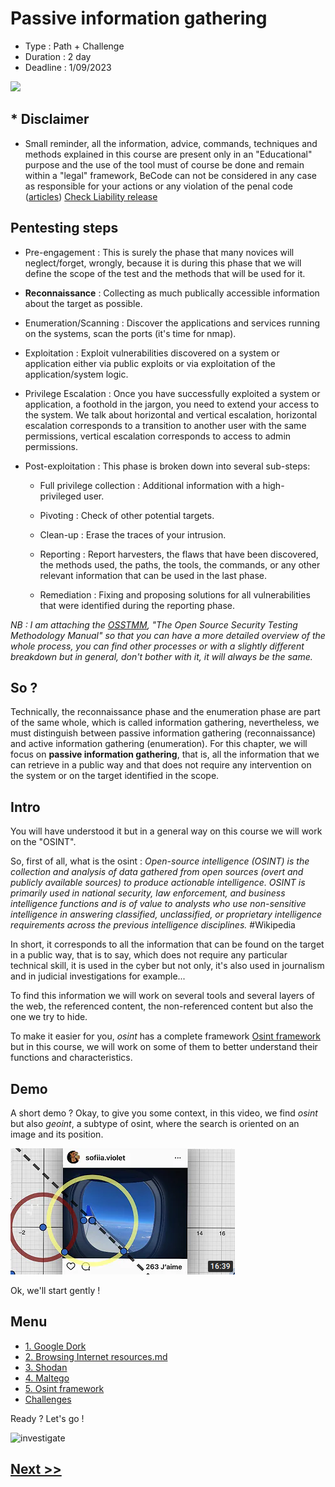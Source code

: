 # Passive information gathering

* Type : Path + Challenge
* Duration : 2 day
* Deadline : 1/09/2023

![](https://media.giphy.com/media/xGdvlOVSWaDvi/giphy.gif)

## * Disclaimer

* Small reminder, all the information, advice, commands, techniques and methods explained in this course are present only in an "Educational" purpose and the use of the tool must of course be done and remain within a "legal" framework, BeCode can not be considered in any case as responsible for your actions or any violation of the penal code ([articles](http://www.ejustice.just.fgov.be/mopdf/2006/09/12_2.pdf#Page6)) [Check Liability release](https://docs.google.com/document/d/1zSvQsnUtEqF2MraJwoR4Bc1DwLbeyZRUXGxViktBQns/edit?usp=sharing)

## Pentesting steps

* Pre-engagement : This is surely the phase that many novices will neglect/forget, wrongly, because it is during this phase that we will define the scope of the test and the methods that will be used for it.

* **Reconnaissance** : Collecting as much publically accessible information about the target as possible.

* Enumeration/Scanning : Discover the applications and services running on the systems, scan the ports (it's time for nmap).

* Exploitation : Exploit vulnerabilities discovered on a system or application either via public exploits or via exploitation of the application/system logic.

* Privilege Escalation : Once you have successfully exploited a system or application, a foothold in the jargon, you need to extend your access to the system. We talk about horizontal and vertical escalation, horizontal escalation corresponds to a transition to another user with the same permissions, vertical escalation corresponds to access to admin permissions.

* Post-exploitation : This phase is broken down into several sub-steps:

    - Full privilege collection : Additional information with a high-privileged user.

    - Pivoting : Check of other potential targets.

    - Clean-up : Erase the traces of your intrusion.

    - Reporting : Report harvesters, the flaws that have been discovered, the methods used, the paths, the tools, the commands, or any other relevant information that can be used in the last phase.

    - Remediation : Fixing and proposing solutions for all vulnerabilities that were identified during the reporting phase.

*NB : I am attaching the [OSSTMM](./assets/OSSTMM.pdf), "The Open Source Security Testing Methodology Manual" so that you can have a more detailed overview of the whole process, you can find other processes or with a slightly different breakdown but in general, don't bother with it, it will always be the same.*

## So ?

Technically, the reconnaissance phase and the enumeration phase are part of the same whole, which is called information gathering, nevertheless, we must distinguish between passive information gathering (reconnaissance) and active information gathering (enumeration).
For this chapter, we will focus on **passive information gathering**, that is, all the information that we can retrieve in a public way and that does not require any intervention on the system or on the target identified in the scope.

## Intro

You will have understood it but in a general way on this course we will work on the "OSINT".

So, first of all, what is the osint : *Open-source intelligence (OSINT) is the collection and analysis of data gathered from open sources (overt and publicly available sources) to produce actionable intelligence. OSINT is primarily used in national security, law enforcement, and business intelligence functions and is of value to analysts who use non-sensitive intelligence in answering classified, unclassified, or proprietary intelligence requirements across the previous intelligence disciplines.* #Wikipedia

In short, it corresponds to all the information that can be found on the target in a public way, that is to say, which does not require any particular technical skill, it is used in the cyber but not only, it's also used in journalism and in judicial investigations for example...

To find this information we will work on several tools and several layers of the web, the referenced content, the non-referenced content but also the one we try to hide.

To make it easier for you, *osint* has a complete framework [Osint framework](https://osintframework.com/) but in this course, we will work on some of them to better understand their functions and characteristics.

## Demo

A short demo ? Okay, to give you some context, in this video, we find *osint* but also *geoint*, a subtype of osint, where the search is oriented on an image and its position.

[![Vidéo Micode](./assets/micode.png)](https://youtu.be/udYtHVEwbYA)

Ok, we'll start gently !

## Menu

* [1. Google Dork](./1-googleDorking.md)
* [2. Browsing Internet resources.md](./2-Browsing_Internet_resources.md)
* [3. Shodan](./3-shodan.md)
* [4. Maltego](./4-maltego.md)
* [5. Osint framework](./5-osintFramework.md)
* [Challenges](./challenges/readme.md)

Ready ? Let's go !

![investigate](https://media.giphy.com/media/SV5k9Ulnk9LdgYnjbe/giphy.gif)

## [Next >>](./1-googleDorking.md)

